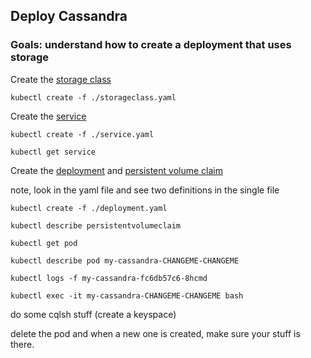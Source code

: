 Deploy Cassandra
---

### Goals: understand how to create a deployment that uses storage

Create the [storage class](https://kubernetes.io/docs/concepts/storage/storage-classes/)
```console
kubectl create -f ./storageclass.yaml
```

Create the [service](https://kubernetes.io/docs/concepts/services-networking/service/)
```console
kubectl create -f ./service.yaml
```

```console
kubectl get service
```

Create the [deployment](https://kubernetes.io/docs/concepts/workloads/controllers/deployment/) and [persistent volume claim](https://kubernetes.io/docs/concepts/storage/persistent-volumes/) 

note, look in the yaml file and see two definitions in the single file
```console
kubectl create -f ./deployment.yaml
```

```console
kubectl describe persistentvolumeclaim
```

```console
kubectl get pod
```

```console
kubectl describe pod my-cassandra-CHANGEME-CHANGEME
```

```console
kubectl logs -f my-cassandra-fc6db57c6-8hcmd
```

```console
kubectl exec -it my-cassandra-CHANGEME-CHANGEME bash
```

do some cqlsh stuff (create a keyspace)

delete the pod and when a new one is created, make sure your stuff is there.

